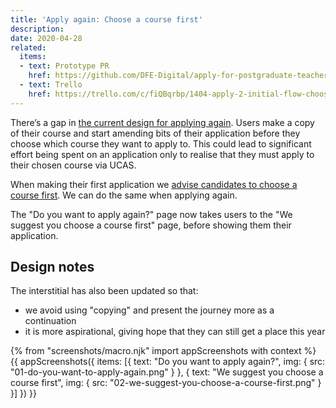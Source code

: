 ```yaml
---
title: 'Apply again: Choose a course first'
description:
date: 2020-04-28
related:
  items:
  - text: Prototype PR
    href: https://github.com/DFE-Digital/apply-for-postgraduate-teacher-training-prototype/pull/385
  - text: Trello
    href: https://trello.com/c/fiQBqrbp/1404-apply-2-initial-flow-choosing-a-course
---
```


There’s a gap in [the current design for applying again](/apply-for-teacher-training/applying-again-iteration). Users make a copy of their course and start amending bits of their application before they choose which course they want to apply to. This could lead to significant effort being spent on an application only to realise that they must apply to their chosen course via UCAS.

When making their first application we [advise candidates to choose a course first](/apply-for-teacher-training/dual-running#we-suggest-you-choose-a-course-first). We can do the same when applying again.

The "Do you want to apply again?" page now takes users to the "We suggest you choose a course first" page, before showing them their application.

## Design notes

The interstitial has also been updated so that:
- we avoid using "copying" and present the journey more as a continuation
- it is more aspirational, giving hope that they can still get a place this year

{% from "screenshots/macro.njk" import appScreenshots with context %}
{{ appScreenshots({
  items: [{
      text: "Do you want to apply again?",
      img: { src: "01-do-you-want-to-apply-again.png" }
    }, {
      text: "We suggest you choose a course first",
      img: { src: "02-we-suggest-you-choose-a-course-first.png" }
    }]
}) }}
